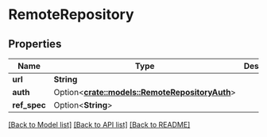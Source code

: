 # RemoteRepository

## Properties

Name | Type | Description | Notes
------------ | ------------- | ------------- | -------------
**url** | **String** |  | 
**auth** | Option<[**crate::models::RemoteRepositoryAuth**](RemoteRepositoryAuth.md)> |  | [optional]
**ref_spec** | Option<**String**> |  | [optional]

[[Back to Model list]](../README.md#documentation-for-models) [[Back to API list]](../README.md#documentation-for-api-endpoints) [[Back to README]](../README.md)


